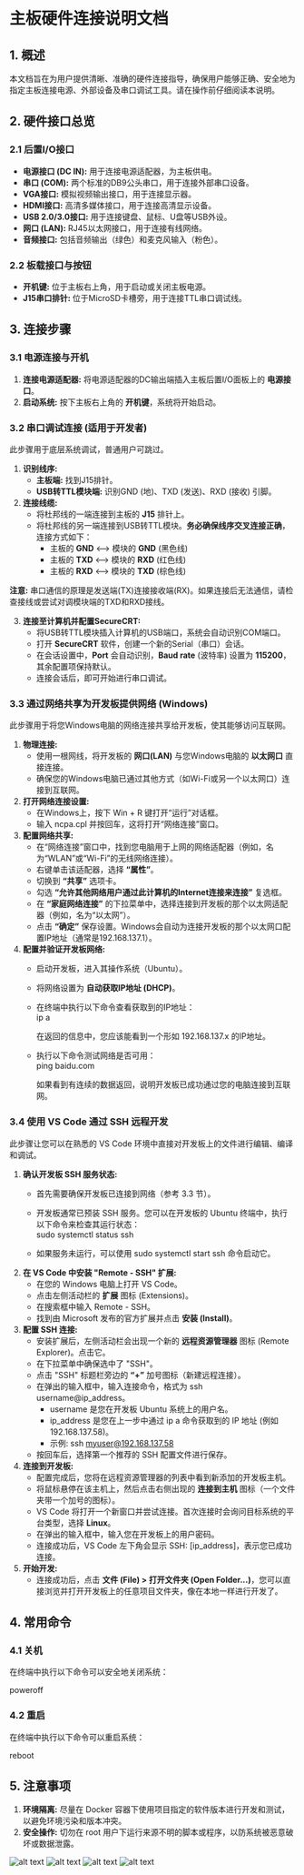 # **主板硬件连接说明文档**

## **1\. 概述**

本文档旨在为用户提供清晰、准确的硬件连接指导，确保用户能够正确、安全地为指定主板连接电源、外部设备及串口调试工具。请在操作前仔细阅读本说明。

## **2\. 硬件接口总览**

### **2.1 后置I/O接口**

* **电源接口 (DC IN):** 用于连接电源适配器，为主板供电。  
* **串口 (COM):** 两个标准的DB9公头串口，用于连接外部串口设备。  
* **VGA接口:** 模拟视频输出接口，用于连接显示器。  
* **HDMI接口:** 高清多媒体接口，用于连接高清显示设备。  
* **USB 2.0/3.0接口:** 用于连接键盘、鼠标、U盘等USB外设。  
* **网口 (LAN):** RJ45以太网接口，用于连接有线网络。  
* **音频接口:** 包括音频输出（绿色）和麦克风输入（粉色）。

### **2.2 板载接口与按钮**

* **开机键:** 位于主板右上角，用于启动或关闭主板电源。  
* **J15串口排针:** 位于MicroSD卡槽旁，用于连接TTL串口调试线。

## **3\. 连接步骤**

### **3.1 电源连接与开机**

1. **连接电源适配器:** 将电源适配器的DC输出端插入主板后置I/O面板上的 **电源接口**。  
2. **启动系统:** 按下主板右上角的 **开机键**，系统将开始启动。

### **3.2 串口调试连接 (适用于开发者)**

此步骤用于底层系统调试，普通用户可跳过。

1. **识别线序:**  
   * **主板端:** 找到J15排针。  
   * **USB转TTL模块端:** 识别GND (地)、TXD (发送)、RXD (接收) 引脚。  
2. **连接线缆:**  
   * 将杜邦线的一端连接到主板的 **J15** 排针上。  
   * 将杜邦线的另一端连接到USB转TTL模块。**务必确保线序交叉连接正确**，连接方式如下：  
     * 主板的 **GND** \<--\> 模块的 **GND** (黑色线)  
     * 主板的 **TXD** \<--\> 模块的 **RXD** (红色线)  
     * 主板的 **RXD** \<--\> 模块的 **TXD** (棕色线)

**注意:** 串口通信的原理是发送端(TX)连接接收端(RX)。如果连接后无法通信，请检查接线或尝试对调模块端的TXD和RXD接线。

3. **连接至计算机并配置SecureCRT:**  
   * 将USB转TTL模块插入计算机的USB端口，系统会自动识别COM端口。  
   * 打开 **SecureCRT** 软件，创建一个新的Serial（串口）会话。  
   * 在会话设置中，**Port** 会自动识别，**Baud rate** (波特率) 设置为 **115200**，其余配置项保持默认。  
   * 连接会话后，即可开始进行串口调试。

### **3.3 通过网络共享为开发板提供网络 (Windows)**

此步骤用于将您Windows电脑的网络连接共享给开发板，使其能够访问互联网。

1. **物理连接:**  
   * 使用一根网线，将开发板的 **网口(LAN)** 与您Windows电脑的 **以太网口** 直接连接。  
   * 确保您的Windows电脑已通过其他方式（如Wi-Fi或另一个以太网口）连接到互联网。  
2. **打开网络连接设置:**  
   * 在Windows上，按下 Win \+ R 键打开“运行”对话框。  
   * 输入 ncpa.cpl 并按回车，这将打开“网络连接”窗口。  
3. **配置网络共享:**  
   * 在“网络连接”窗口中，找到您电脑用于上网的网络适配器（例如，名为“WLAN”或“Wi-Fi”的无线网络连接）。  
   * 右键单击该适配器，选择 **“属性”**。  
   * 切换到 **“共享”** 选项卡。  
   * 勾选 **“允许其他网络用户通过此计算机的Internet连接来连接”** 复选框。  
   * 在 **“家庭网络连接”** 的下拉菜单中，选择连接到开发板的那个以太网适配器（例如，名为“以太网”）。  
   * 点击 **“确定”** 保存设置。Windows会自动为连接开发板的那个以太网口配置IP地址（通常是192.168.137.1）。  
4. **配置并验证开发板网络:**  
   * 启动开发板，进入其操作系统（Ubuntu）。  
   * 将网络设置为 **自动获取IP地址 (DHCP)**。  
   * 在终端中执行以下命令查看获取到的IP地址：  
     ip a

     在返回的信息中，您应该能看到一个形如 192.168.137.x 的IP地址。  
   * 执行以下命令测试网络是否可用：  
     ping baidu.com

     如果看到有连续的数据返回，说明开发板已成功通过您的电脑连接到互联网。

### **3.4 使用 VS Code 通过 SSH 远程开发**

此步骤让您可以在熟悉的 VS Code 环境中直接对开发板上的文件进行编辑、编译和调试。

1. **确认开发板 SSH 服务状态:**  
   * 首先需要确保开发板已连接到网络（参考 3.3 节）。  
   * 开发板通常已预装 SSH 服务。您可以在开发板的 Ubuntu 终端中，执行以下命令来检查其运行状态：  
     sudo systemctl status ssh

   * 如果服务未运行，可以使用 sudo systemctl start ssh 命令启动它。  
2. **在 VS Code 中安装 "Remote \- SSH" 扩展:**  
   * 在您的 Windows 电脑上打开 VS Code。  
   * 点击左侧活动栏的 **扩展** 图标 (Extensions)。  
   * 在搜索框中输入 Remote \- SSH。  
   * 找到由 Microsoft 发布的官方扩展并点击 **安装 (Install)**。  
3. **配置 SSH 连接:**  
   * 安装扩展后，左侧活动栏会出现一个新的 **远程资源管理器** 图标 (Remote Explorer)。点击它。  
   * 在下拉菜单中确保选中了 "SSH"。  
   * 点击 "SSH" 标题栏旁边的 **“+”** 加号图标（新建远程连接）。  
   * 在弹出的输入框中，输入连接命令，格式为 ssh username@ip\_address。  
     * username 是您在开发板 Ubuntu 系统上的用户名。  
     * ip\_address 是您在上一步中通过 ip a 命令获取到的 IP 地址 (例如 192.168.137.58)。  
     * 示例: ssh myuser@192.168.137.58  
   * 按回车后，选择第一个推荐的 SSH 配置文件进行保存。  
4. **连接到开发板:**  
   * 配置完成后，您将在远程资源管理器的列表中看到新添加的开发板主机。  
   * 将鼠标悬停在该主机上，然后点击右侧出现的 **连接到主机** 图标（一个文件夹带一个加号的图标）。  
   * VS Code 将打开一个新窗口并尝试连接。首次连接时会询问目标系统的平台类型，选择 **Linux**。  
   * 在弹出的输入框中，输入您在开发板上的用户密码。  
   * 连接成功后，VS Code 左下角会显示 SSH: \[ip\_address\]，表示您已成功连接。  
5. **开始开发:**  
   * 连接成功后，点击 **文件 (File) \> 打开文件夹 (Open Folder...)**，您可以直接浏览并打开开发板上的任意项目文件夹，像在本地一样进行开发了。

## **4\. 常用命令**

### **4.1 关机**

在终端中执行以下命令可以安全地关闭系统：

poweroff

### **4.2 重启**

在终端中执行以下命令可以重启系统：

reboot

## **5\. 注意事项**

1. **环境隔离:** 尽量在 Docker 容器下使用项目指定的软件版本进行开发和测试，以避免环境污染和版本冲突。  
2. **安全操作:** 切勿在 root 用户下运行来源不明的脚本或程序，以防系统被恶意破坏或数据泄露。


![alt text](5bbbbdadca37c4d8ce03fc3af55f9103_720.jpg)
![alt text](7df655a509c9c7f4f3b2f3d6f4af25ac_720.jpg)
![alt text](64b549c97d4cca18e9fc1ce5b897ba53_720.jpg)
![alt text](6023fcde6108ddd394eaf99b0cab18ea_720.jpg)